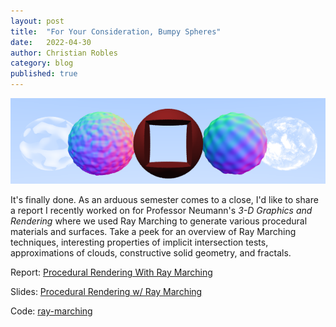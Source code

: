 ```yaml
---
layout: post
title:  "For Your Consideration, Bumpy Spheres"
date:   2022-04-30
author: Christian Robles
category: blog
published: true
---
```


<img src="/assets/images/ray-marching/teaser.png" alt="teaser"/>

It's finally done. As an arduous semester comes to a close, I'd like to share a report I recently worked on for Professor Neumann's *3-D Graphics and Rendering* where we used Ray Marching to generate various procedural materials and surfaces. Take a peek for an overview of Ray Marching techniques, interesting properties of implicit intersection tests, approximations of clouds, constructive solid geometry, and fractals.

Report: [Procedural Rendering With Ray Marching](/assets/images/ray-marching/Procedural_Rendering_with_Ray_Marching.pdf)

Slides: [Procedural Rendering w/ Ray Marching](/assets/images/ray-marching/Procedural%20Rendering%20w_%20Ray%20Marching.pdf)

Code: [ray-marching](https://github.com/roblesch/ray-marching)
